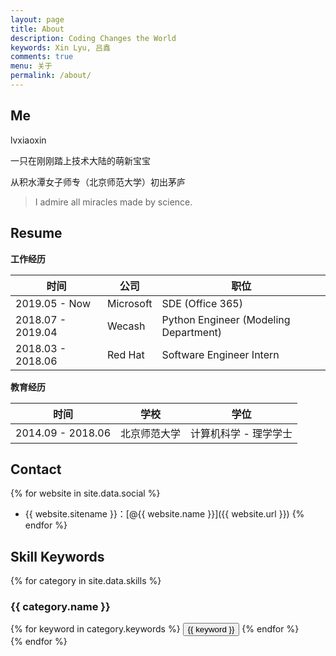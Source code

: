 ```yaml
---
layout: page
title: About
description: Coding Changes the World
keywords: Xin Lyu, 吕鑫
comments: true
menu: 关于
permalink: /about/
---
```


## Me

lvxiaoxin

一只在刚刚踏上技术大陆的萌新宝宝

从积水潭女子师专（北京师范大学）初出茅庐

>
> I admire all miracles made by science.
>

## Resume

**工作经历**

| 时间              | 公司      | 职位                                  |
| ----------------- | --------- | ------------------------------------- |
| 2019.05 - Now     | Microsoft | SDE (Office 365)                      |
| 2018.07 - 2019.04 | Wecash    | Python Engineer (Modeling Department) |
| 2018.03 - 2018.06 | Red Hat   | Software Engineer Intern              |

**教育经历**

| 时间              | 学校         | 学位                  |
| ----------------- | ------------ | --------------------- |
| 2014.09 - 2018.06 | 北京师范大学 | 计算机科学 - 理学学士 |




## Contact

{% for website in site.data.social %}
* {{ website.sitename }}：[@{{ website.name }}]({{ website.url }})
{% endfor %}

## Skill Keywords

{% for category in site.data.skills %}
### {{ category.name }}
<div class="btn-inline">
{% for keyword in category.keywords %}
<button class="btn btn-outline" type="button">{{ keyword }}</button>
{% endfor %}
</div>
{% endfor %}
